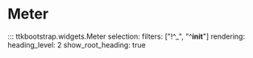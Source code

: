 # Meter

::: ttkbootstrap.widgets.Meter selection: filters: ["!^_", "^__init__"] rendering: heading_level: 2 show_root_heading: true
